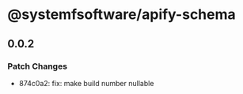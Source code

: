 # @systemfsoftware/apify-schema

## 0.0.2

### Patch Changes

- 874c0a2: fix: make build number nullable
